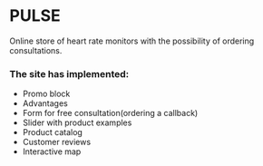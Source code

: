 
# PULSE

Online store of heart rate monitors with the possibility of ordering consultations.

### The site has implemented:
+ Promo block
+ Advantages
+ Form for free consultation(ordering a callback)
+ Slider with product examples
+ Product catalog
+ Customer reviews
+ Interactive map


